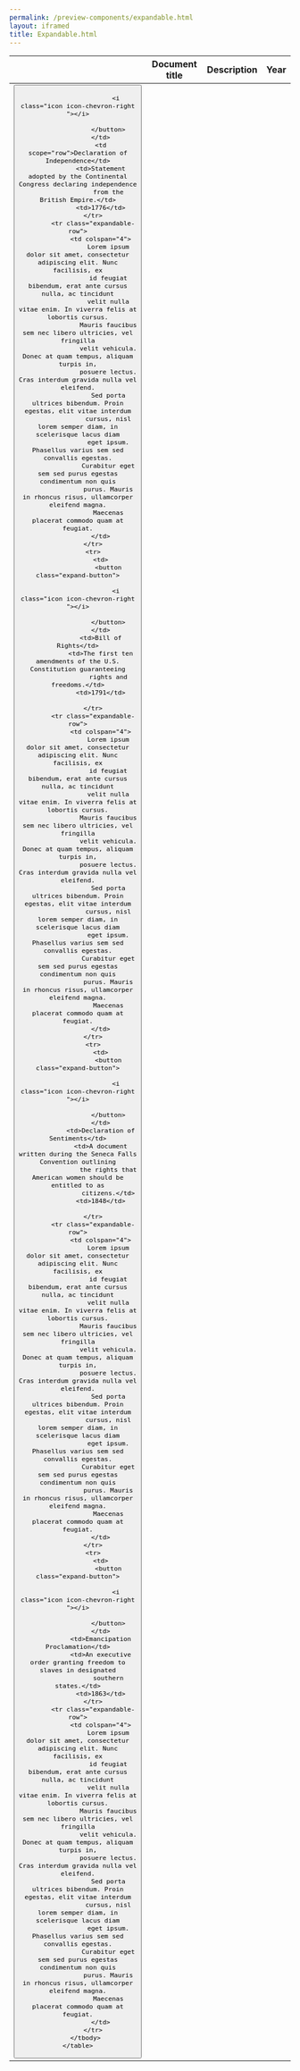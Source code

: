```yaml
--- 
permalink: /preview-components/expandable.html
layout: iframed 
title: Expandable.html
---
```

<div class="table-container">
    <table class="dk-table bordered">
        <thead>
            <tr>
                <th></th>
                <th>Document title </th>
                <th>Description </th>
                <th>Year </th>
            </tr>
        </thead>
        <tbody>
            <tr>
                <td>
                    <button class="expand-button">

                        <i class="icon icon-chevron-right "></i>

                    </button>
                </td>
                <td scope="row">Declaration of Independence</td>
                <td>Statement adopted by the Continental Congress declaring independence
                    from the British Empire.</td>
                <td>1776</td>
            </tr>
            <tr class="expandable-row">
                <td colspan="4">
                    Lorem ipsum dolor sit amet, consectetur adipiscing elit. Nunc facilisis, ex
                    id feugiat bibendum, erat ante cursus nulla, ac tincidunt
                    velit nulla vitae enim. In viverra felis at lobortis cursus.
                    Mauris faucibus sem nec libero ultricies, vel fringilla
                    velit vehicula. Donec at quam tempus, aliquam turpis in,
                    posuere lectus. Cras interdum gravida nulla vel eleifend.
                    Sed porta ultrices bibendum. Proin egestas, elit vitae interdum
                    cursus, nisl lorem semper diam, in scelerisque lacus diam
                    eget ipsum. Phasellus varius sem sed convallis egestas.
                    Curabitur eget sem sed purus egestas condimentum non quis
                    purus. Mauris in rhoncus risus, ullamcorper eleifend magna.
                    Maecenas placerat commodo quam at feugiat.
                </td>
            </tr>
            <tr>
                <td>
                    <button class="expand-button">

                        <i class="icon icon-chevron-right "></i>

                    </button>
                </td>
                <td>Bill of Rights</td>
                <td>The first ten amendments of the U.S. Constitution guaranteeing
                    rights and freedoms.</td>
                <td>1791</td>

            </tr>
            <tr class="expandable-row">
                <td colspan="4">
                    Lorem ipsum dolor sit amet, consectetur adipiscing elit. Nunc facilisis, ex
                    id feugiat bibendum, erat ante cursus nulla, ac tincidunt
                    velit nulla vitae enim. In viverra felis at lobortis cursus.
                    Mauris faucibus sem nec libero ultricies, vel fringilla
                    velit vehicula. Donec at quam tempus, aliquam turpis in,
                    posuere lectus. Cras interdum gravida nulla vel eleifend.
                    Sed porta ultrices bibendum. Proin egestas, elit vitae interdum
                    cursus, nisl lorem semper diam, in scelerisque lacus diam
                    eget ipsum. Phasellus varius sem sed convallis egestas.
                    Curabitur eget sem sed purus egestas condimentum non quis
                    purus. Mauris in rhoncus risus, ullamcorper eleifend magna.
                    Maecenas placerat commodo quam at feugiat.
                </td>
            </tr>
            <tr>
                <td>
                    <button class="expand-button">

                        <i class="icon icon-chevron-right "></i>

                    </button>
                </td>
                <td>Declaration of Sentiments</td>
                <td>A document written during the Seneca Falls Convention outlining
                    the rights that American women should be entitled to as
                    citizens.</td>
                <td>1848</td>

            </tr>
            <tr class="expandable-row">
                <td colspan="4">
                    Lorem ipsum dolor sit amet, consectetur adipiscing elit. Nunc facilisis, ex
                    id feugiat bibendum, erat ante cursus nulla, ac tincidunt
                    velit nulla vitae enim. In viverra felis at lobortis cursus.
                    Mauris faucibus sem nec libero ultricies, vel fringilla
                    velit vehicula. Donec at quam tempus, aliquam turpis in,
                    posuere lectus. Cras interdum gravida nulla vel eleifend.
                    Sed porta ultrices bibendum. Proin egestas, elit vitae interdum
                    cursus, nisl lorem semper diam, in scelerisque lacus diam
                    eget ipsum. Phasellus varius sem sed convallis egestas.
                    Curabitur eget sem sed purus egestas condimentum non quis
                    purus. Mauris in rhoncus risus, ullamcorper eleifend magna.
                    Maecenas placerat commodo quam at feugiat.
                </td>
            </tr>
            <tr>
                <td>
                    <button class="expand-button">

                        <i class="icon icon-chevron-right "></i>

                    </button>
                </td>
                <td>Emancipation Proclamation</td>
                <td>An executive order granting freedom to slaves in designated
                    southern states.</td>
                <td>1863</td>
            </tr>
            <tr class="expandable-row">
                <td colspan="4">
                    Lorem ipsum dolor sit amet, consectetur adipiscing elit. Nunc facilisis, ex
                    id feugiat bibendum, erat ante cursus nulla, ac tincidunt
                    velit nulla vitae enim. In viverra felis at lobortis cursus.
                    Mauris faucibus sem nec libero ultricies, vel fringilla
                    velit vehicula. Donec at quam tempus, aliquam turpis in,
                    posuere lectus. Cras interdum gravida nulla vel eleifend.
                    Sed porta ultrices bibendum. Proin egestas, elit vitae interdum
                    cursus, nisl lorem semper diam, in scelerisque lacus diam
                    eget ipsum. Phasellus varius sem sed convallis egestas.
                    Curabitur eget sem sed purus egestas condimentum non quis
                    purus. Mauris in rhoncus risus, ullamcorper eleifend magna.
                    Maecenas placerat commodo quam at feugiat.
                </td>
            </tr>
        </tbody>
    </table>
</div>
